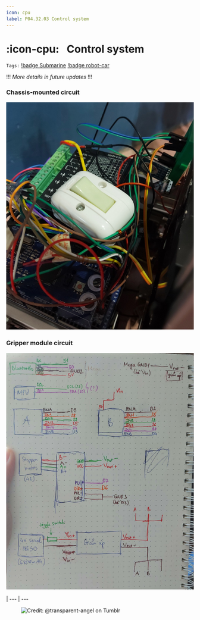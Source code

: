 ```yaml
---
icon: cpu
label: P04.32.03 Control system
---
```

# :icon-cpu:⠀Control system
`Tags:` [!badge Submarine](/projects/P04-submarine.md) [!badge robot-car]()

!!!
*More details in future updates*
!!!

### Chassis-mounted circuit
![](/projects/P04-submarine/media/toggle-switch-lmao.jpg)

### Gripper module circuit
![](/projects/P04-submarine/media/circuit-temp.jpg)

|
--- | ---

<figure>
    <img src="https://64.media.tumblr.com/d103eb823dce2842c673f409f036857b/tumblr_mzx9wrdwFa1snc5kxo1_1280.gifv" alt="Credit: @transparent-angel on Tumblr">
</figure>